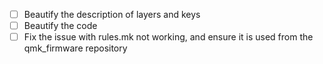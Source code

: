 - [ ] Beautify the description of layers and keys
- [ ] Beautify the code
- [ ] Fix the issue with rules.mk not working, and ensure it is used from the qmk_firmware repository
